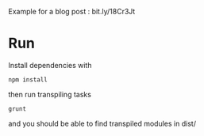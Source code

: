 Example for a blog post : bit.ly/18Cr3Jt

# Run

Install dependencies with
```
npm install
```

then run transpiling tasks
```
grunt
```

and you should be able to find transpiled modules in dist/
